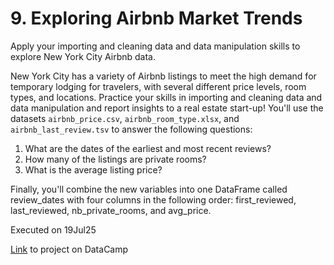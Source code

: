 # 9. Exploring Airbnb Market Trends
Apply your importing and cleaning data and data manipulation skills to explore New York City Airbnb data.

New York City has a variety of Airbnb listings to meet the high demand for temporary lodging for travelers, with several different price levels, room types, and locations.
Practice your skills in importing and cleaning data and data manipulation and report insights to a real estate start-up! You'll use the datasets `airbnb_price.csv`, `airbnb_room_type.xlsx`, and `airbnb_last_review.tsv` to answer the following questions: 
1. What are the dates of the earliest and most recent reviews?
2. How many of the listings are private rooms?
3. What is the average listing price?

Finally, you'll combine the new variables into one DataFrame called review_dates with four columns in the following order: first_reviewed, last_reviewed, nb_private_rooms, and avg_price.

Executed on 19Jul25

[Link](https://app.datacamp.com/learn/projects/exploring-airbnb-market-trends) to project on DataCamp
